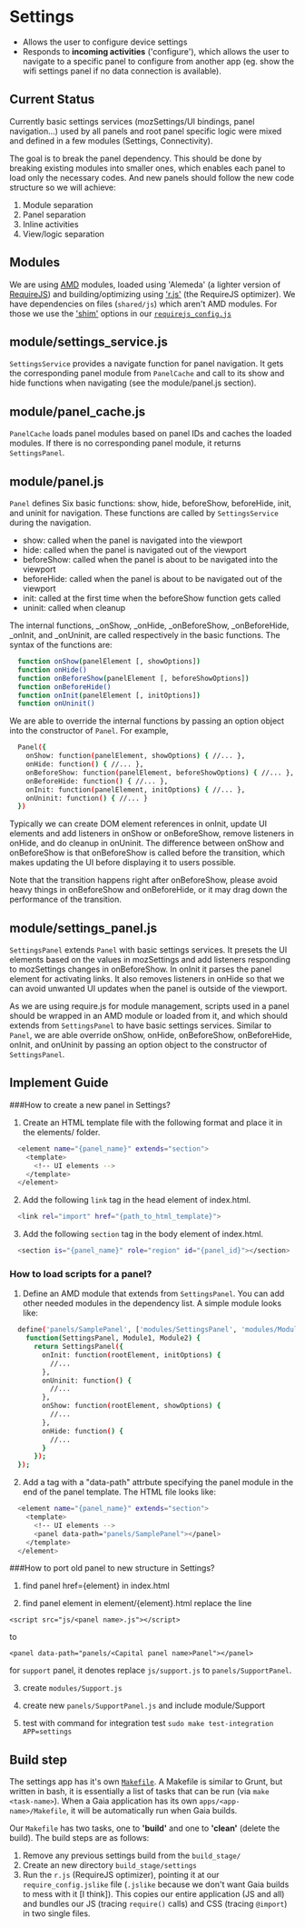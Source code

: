 # Settings

- Allows the user to configure device settings
- Responds to **incoming activities** ('configure'), which allows the user to navigate to a specific panel to configure from another app (eg. show the wifi settings panel if no data connection is available).

## Current Status

Currently basic settings services (mozSettings/UI bindings, panel navigation...) used by all panels and root panel specific logic were mixed and defined in a few modules (Settings, Connectivity). 

The goal is to break the panel dependency. This should be done by breaking existing modules into smaller ones, which enables each panel to load only the necessary codes. And new panels should follow the new code structure so we will achieve:

1. Module separation
2. Panel separation
3. Inline activities
4. View/logic separation

## Modules

We are using [AMD](http://en.wikipedia.org/wiki/Asynchronous_module_definition) modules, loaded using 'Alemeda' (a lighter version of [RequireJS](http://requirejs.org)) and building/optimizing using ['r.js'](http://requirejs.org/docs/optimization.html) (the RequireJS optimizer). We have dependencies on files (`shared/js`)  which aren't AMD modules. For those we use the ['shim'](http://requirejs.org/docs/api.html#config-shim) options in our [`requirejs_config.js`](js/config/require.js)

## module/settings_service.js
`SettingsService` provides a navigate function for panel navigation. It gets the corresponding panel module from `PanelCache` and call to its show and hide functions when navigating (see the module/panel.js section).

## module/panel_cache.js
`PanelCache` loads panel modules based on panel IDs and caches the loaded modules. If there is no corresponding panel module, it returns `SettingsPanel`.

## module/panel.js
`Panel` defines Six basic functions: show, hide, beforeShow, beforeHide, init, and uninit for navigation. These functions are called by `SettingsService` during the navigation.
- show:       called when the panel is navigated into the viewport
- hide:       called when the panel is navigated out of the viewport
- beforeShow: called when the panel is about to be navigated into the viewport
- beforeHide: called when the panel is about to be navigated out of the viewport
- init:       called at the first time when the beforeShow function gets called
- uninit:     called when cleanup

The internal functions, _onShow, _onHide, _onBeforeShow, _onBeforeHide, _onInit, and _onUninit, are called respectively in the basic functions. The syntax of the functions are:
```sh
  function onShow(panelElement [, showOptions])
  function onHide()
  function onBeforeShow(panelElement [, beforeShowOptions])
  function onBeforeHide()
  function onInit(panelElement [, initOptions])
  function onUninit()
```

We are able to override the internal functions by passing an option object into the constructor of `Panel`. For example,
```sh
  Panel({
    onShow: function(panelElement, showOptions) { //... },
    onHide: function() { //... },
    onBeforeShow: function(panelElement, beforeShowOptions) { //... },
    onBeforeHide: function() { //... },
    onInit: function(panelElement, initOptions) { //... },
    onUninit: function() { //... }
  })
```

Typically we can create DOM element references in onInit, update UI elements and add listeners in onShow or onBeforeShow, remove listeners in onHide, and do cleanup in onUninit. The difference between onShow and onBeforeShow is that onBeforeShow is called before the transition, which makes updating the UI before displaying it to users possible. 

Note that the transition happens right after onBeforeShow, please avoid heavy things in onBeforeShow and onBeforeHide, or it may drag down the performance of the transition.

## module/settings_panel.js
`SettingsPanel` extends `Panel` with basic settings services. It presets the UI elements based on the values in mozSettings and add listeners responding to mozSettings changes in onBeforeShow. In onInit it parses the panel element for activating links. It also removes listeners in onHide so that we can avoid unwanted UI updates when the panel is outside of the viewport.

As we are using require.js for module management, scripts used in a panel should be wrapped in an AMD module or loaded from it, and which should extends from `SettingsPanel` to have basic settings services. Similar to `Panel`, we are able override onShow, onHide, onBeforeShow, onBeforeHide, onInit, and onUninit by passing an option object to the constructor of `SettingsPanel`.

## Implement Guide
###How to create a new panel in Settings?
1. Create an HTML template file with the following format and place it in the elements/ folder.
```sh
  <element name="{panel_name}" extends="section">
    <template>
      <!-- UI elements -->
    </template>
  </element>
```

2. Add the following `link` tag in the head element of index.html.
```sh
  <link rel="import" href="{path_to_html_template}">
```

3. Add the following `section` tag in the body element of index.html.
```sh
  <section is="{panel_name}" role="region" id="{panel_id}"></section>
```

### How to load scripts for a panel?
1. Define an AMD module that extends from `SettingsPanel`. You can add other needed modules in the dependency list. A simple module looks like:
```sh
  define('panels/SamplePanel', ['modules/SettingsPanel', 'modules/Module1', 'modules/Module2'],
    function(SettingsPanel, Module1, Module2) {
      return SettingsPanel({
        onInit: function(rootElement, initOptions) {
          //...
        },
        onUninit: function() {
          //...
        },
        onShow: function(rootElement, showOptions) {
          //...
        },
        onHide: function() {
          //...
        }
      });
  });
```

2. Add a <panel> tag with a "data-path" attrbute specifying the panel module in the end of the panel template. The HTML file looks like:
```sh
  <element name="{panel_name}" extends="section">
    <template>
      <!-- UI elements -->
      <panel data-path="panels/SamplePanel"></panel>
    </template>
  </element>
```

###How to port old panel to new structure in Settings?

1. find panel href={element} in index.html

2. find panel element in element/{element}.html
replace the line
```
<script src="js/<panel name>.js"></script>
```
to
```
<panel data-path="panels/<Capital panel name>Panel"></panel>
```
for `support` panel, it denotes replace `js/support.js` to `panels/SupportPanel`.

3. create `modules/Support.js`

4. create new `panels/SupportPanel.js` and include module/Support

5. test with command for integration test
`sudo make test-integration APP=settings`

## Build step

The settings app has it's own [`Makefile`](Makefile). A Makefile is similar to Grunt, but written in bash, it is essentially a list of tasks that can be run (via `make <task-name>`). When a Gaia application has its own `apps/<app-name>/Makefile`, it will be automatically run when Gaia builds.

Our `Makefile` has two tasks, one to **'build'** and one to **'clean'** (delete the build). The build steps are as follows:

1. Remove any previous settings build from the `build_stage/`
2. Create an new directory `build_stage/settings`
3. Run the `r.js` (RequireJS optimizer), pointing it at our `require_config.jslike` file (`.jslike` because we don't want Gaia builds to mess with it [I think]). This copies our entire application (JS and all) and bundles our JS (tracing `require()` calls) and CSS (tracing `@import`) in two single files.


